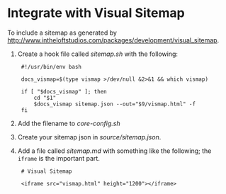 # Integrate with Visual Sitemap

To include a sitemap as generated by <http://www.intheloftstudios.com/packages/development/visual_sitemap>.

1. Create a hook file called _sitemap.sh_ with the following:

        #!/usr/bin/env bash
        
        docs_vismap=$(type vismap >/dev/null &2>&1 && which vismap)
        
        if [ "$docs_vismap" ]; then
            cd "$1"
            $docs_vismap sitemap.json --out="$9/vismap.html" -f
        fi

1. Add the filename to _core-config.sh_
1. Create your sitemap json in _source/sitemap.json_.
1. Add a file called _sitemap.md_ with something like the following; the `iframe` is the important part.

        # Visual Sitemap
        
        <iframe src="vismap.html" height="1200"></iframe>
